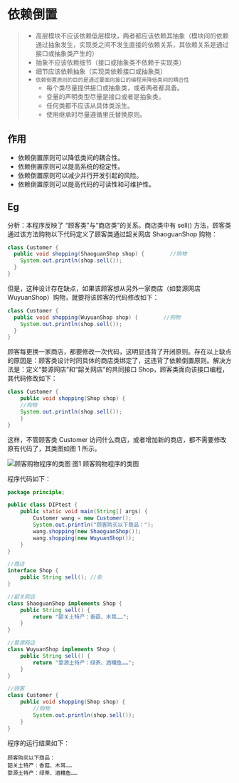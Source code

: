 # 依赖倒置

> - 高层模块不应该依赖低层模块，两者都应该依赖其抽象（模块间的依赖通过抽象发生，实现类之间不发生直接的依赖关系，其依赖关系是通过接口或抽象类产生的）
> - 抽象不应该依赖细节（接口或抽象类不依赖于实现类）
> - 细节应该依赖抽象（实现类依赖接口或抽象类）
> - `依赖倒置原则的目的是通过要面向接口的编程来降低类间的耦合性`
>   - 每个类尽量提供接口或抽象类，或者两者都具备。
>   - 变量的声明类型尽量是接口或者是抽象类。
>   - 任何类都不应该从具体类派生。
>   - 使用继承时尽量遵循里氏替换原则。

## 作用

- 依赖倒置原则可以降低类间的耦合性。
- 依赖倒置原则可以提高系统的稳定性。
- 依赖倒置原则可以减少并行开发引起的风险。
- 依赖倒置原则可以提高代码的可读性和可维护性。

## Eg

分析：本程序反映了 “顾客类”与“商店类”的关系。商店类中有 sell() 方法，顾客类通过该方法购物以下代码定义了顾客类通过韶关网店 ShaoguanShop 购物：

```java
class Customer {
  public void shopping(ShaoguanShop shop) {        //购物
    System.out.println(shop.sell());
  }
}
```

但是，这种设计存在缺点，如果该顾客想从另外一家商店（如婺源网店 WuyuanShop）购物，就要将该顾客的代码修改如下：

```java
class Customer {
  public void shopping(WuyuanShop shop) {        //购物
    System.out.println(shop.sell());
  }
}
```

顾客每更换一家商店，都要修改一次代码，这明显违背了开闭原则。存在以上缺点的原因是：顾客类设计时同具体的商店类绑定了，这违背了依赖倒置原则。解决方法是：定义“婺源网店”和“韶关网店”的共同接口 Shop，顾客类面向该接口编程，其代码修改如下：

```java
class Customer {
	public void shopping(Shop shop) {
	//购物
	System.out.println(shop.sell());
	}
}
```

这样，不管顾客类 Customer 访问什么商店，或者增加新的商店，都不需要修改原有代码了，其类图如图 1 所示。

![顾客购物程序的类图](http://c.biancheng.net/uploads/allimg/181113/3-1Q113131610L7.gif)
图1 顾客购物程序的类图

程序代码如下：

```java
package principle;

public class DIPtest {
    public static void main(String[] args) {
        Customer wang = new Customer();
        System.out.println("顾客购买以下商品：");
        wang.shopping(new ShaoguanShop());
        wang.shopping(new WuyuanShop());
    }
}

//商店
interface Shop {
    public String sell(); //卖
}

//韶关网店
class ShaoguanShop implements Shop {
    public String sell() {
        return "韶关土特产：香菇、木耳……";
    }
}

//婺源网店
class WuyuanShop implements Shop {
    public String sell() {
        return "婺源土特产：绿茶、酒糟鱼……";
    }
}

//顾客
class Customer {
    public void shopping(Shop shop) {
        //购物
        System.out.println(shop.sell());
    }
}
```

程序的运行结果如下：

```
顾客购买以下商品：
韶关土特产：香菇、木耳……
婺源土特产：绿茶、酒糟鱼……
```
